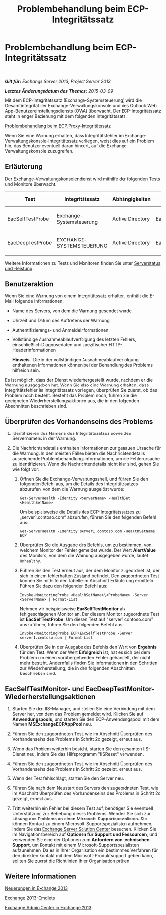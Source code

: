 ﻿---
title: Problembehandlung beim ECP-Integritätssatz
TOCTitle: Problembehandlung beim ECP-Integritätssatz
ms:assetid: 0a1cfcd5-585c-4a0a-9d3c-28dc49e16a6c
ms:mtpsurl: https://technet.microsoft.com/de-de/library/ms.exch.scom.ecp(v=EXCHG.150)
ms:contentKeyID: 53181851
ms.date: 10/08/2015
mtps_version: v=EXCHG.150
ms.translationtype: HT
---

# Problembehandlung beim ECP-Integritätssatz

 

_**Gilt für:** Exchange Server 2013, Project Server 2013_

_**Letztes Änderungsdatum des Themas:** 2015-03-09_

Mit dem ECP-Integritätssatz (Exchange-Systemsteuerung) wird die Gesamtintegrität der Exchange-Verwaltungskonsole und des Outlook Web App-Benutzereinstellungsdiensts (OWA) überwacht. Der ECP-Integritätssatz steht in enger Beziehung mit dem folgenden Integritätssatz:

[Problembehandlung beim ECP.Proxy-Integritätssatz](troubleshooting-ecp-proxy-health-set.md)

Wenn Sie eine Warnung erhalten, dass Integritätsfehler im Exchange-Verwaltungskonsole-Integritätssatz vorliegen, weist dies auf ein Problem hin, das Benutzer eventuell daran hindert, auf die Exchange-Verwaltungskonsole zuzugreifen.

## Erläuterung

Der Exchange-Verwaltungskonsolendienst wird mithilfe der folgenden Tests und Monitore überwacht.


<table>
<colgroup>
<col style="width: 25%" />
<col style="width: 25%" />
<col style="width: 25%" />
<col style="width: 25%" />
</colgroup>
<thead>
<tr class="header">
<th>Test</th>
<th>Integritätssatz</th>
<th>Abhängigkeiten</th>
<th>Zugehörige Monitore</th>
</tr>
</thead>
<tbody>
<tr class="odd">
<td><p>EacSelfTestProbe</p></td>
<td><p>Exchange-Systemsteuerung</p></td>
<td><p>Active Directory</p></td>
<td><p>EacSelfTestMonitor</p></td>
</tr>
<tr class="even">
<td><p>EacDeepTestProbe</p></td>
<td><p>EXCHANGE-SYSTEMSTEUERUNG</p></td>
<td><p>Active Directory</p></td>
<td><p>EacDeepTestMonitor</p></td>
</tr>
</tbody>
</table>


Weitere Informationen zu Tests und Monitoren finden Sie unter [Serverstatus und -leistung](https://technet.microsoft.com/de-de/library/jj150551\(v=exchg.150\)).

## Benutzeraktion

Wenn Sie eine Warnung von einem Integritätssatz erhalten, enthält die E-Mail folgende Informationen:

  - Name des Servers, von dem die Warnung gesendet wurde

  - Uhrzeit und Datum des Auftretens der Warnung

  - Authentifizierungs- und Anmeldeinformationen

  - Vollständige Ausnahmeablaufverfolgung des letzten Fehlers, einschließlich Diagnosedaten und spezifischer HTTP-Headerinformationen
    
    **Hinweis**   Die in der vollständigen Ausnahmeablaufverfolgung enthaltenen Informationen können bei der Behandlung des Problems hilfreich sein.

Es ist möglich, dass der Dienst wiederhergestellt wurde, nachdem er die Warnung ausgegeben hat. Wenn Sie also eine Warnung erhalten, dass Integritätsfehler im Integritätssatz vorliegen, überprüfen Sie zuerst, ob das Problem noch besteht. Besteht das Problem noch, führen Sie die geeigneten Wiederherstellungsaktionen aus, die in den folgenden Abschnitten beschrieben sind.

## Überprüfen des Vorhandenseins des Problems

1.  Identifizieren des Namens des Integritätssatzes sowie des Servernamens in der Warnung.

2.  Die Nachrichtendetails enthalten Informationen zur genauen Ursache für die Warnung. In den meisten Fällen bieten die Nachrichtendetails ausreichende Problembehandlungsinformationen, um die Fehlerursache zu identifizieren. Wenn die Nachrichtendetails nicht klar sind, gehen Sie wie folgt vor:
    
    1.  Öffnen Sie die Exchange-Verwaltungsshell, und führen Sie den folgenden Befehl aus, um die Details des Integritätssatzes abzurufen, von dem die Warnung ausgelöst wurde:
        
            Get-ServerHealth -Identity <ServerName> -HealthSet <HealthSetName>
        
        Um beispielsweise die Details des ECP-Integritätssatzes zu „server1.contoso.com“ abzurufen, führen Sie den folgenden Befehl aus:
        
            Get-ServerHealth -Identity server1.contoso.com -HealthSetName ECP
    
    2.  Überprüfen Sie die Ausgabe des Befehls, um zu bestimmen, von welchem Monitor der Fehler gemeldet wurde. Der Wert **AlertValue** des Monitors, von dem die Warnung ausgegeben wurde, lautet `Unhealthy`.
    
    3.  Führen Sie den Test erneut aus, der dem Monitor zugeordnet ist, der sich in einem fehlerhaften Zustand befindet. Den zugeordneten Test können Sie mithilfe der Tabelle im Abschnitt Erläuterung ermitteln. Führen Sie dazu den folgenden Befehl aus:
        
            Invoke-MonitoringProbe <HealthSetName>\<ProbeName> -Server <ServerName> | Format-List
        
        Nehmen wir beispielsweise **EacSelfTestMonitor** als fehlgeschlagenen Monitor an. Der diesem Monitor zugeordnete Test ist **EacSelfTestProbe**. Um diesen Test auf "server1.contoso.com" auszuführen, führen Sie den folgenden Befehl aus:
        
            Invoke-MonitoringProbe ECP\EacSelfTestProbe -Server server1.contoso.com | Format-List
    
    4.  Überprüfen Sie in der Ausgabe des Befehls den Wert von **Ergebnis** für den Test. Wenn der Wert **Erfolgreich** ist, hat es sich bei dem Problem um einen vorübergehenden Fehler gehandelt, der nicht mehr besteht. Andernfalls finden Sie Informationen in den Schritten zur Wiederherstellung, die in den folgenden Abschnitten beschrieben sind.

## EacSelfTestMonitor- und EacDeepTestMonitor-Wiederherstellungsaktionen

1.  Starten Sie den IIS-Manager, und stellen Sie eine Verbindung mit dem Server her, von dem das Problem gemeldet wird. Klicken Sie auf **Anwendungspools**, und starten Sie den ECP-Anwendungspool mit dem Namen **MSExchangeECPAppPool** neu.

2.  Führen Sie den zugeordneten Test, wie im Abschnitt Überprüfen des Vorhandenseins des Problems in Schritt 2c gezeigt, erneut aus.

3.  Wenn das Problem weiterhin besteht, starten Sie den gesamten IIS-Dienst neu, indem Sie das Hilfsprogramm "IISReset" verwenden.

4.  Führen Sie den zugeordneten Test, wie im Abschnitt Überprüfen des Vorhandenseins des Problems in Schritt 2c gezeigt, erneut aus.

5.  Wenn der Test fehlschlägt, starten Sie den Server neu.

6.  Führen Sie nach dem Neustart des Servers den zugeordneten Test, wie im Abschnitt Überprüfen des Vorhandenseins des Problems in Schritt 2c gezeigt, erneut aus.

7.  Tritt weiterhin ein Fehler bei diesem Test auf, benötigen Sie eventuell Unterstützung zur Behebung dieses Problems. Wenden Sie sich zur Lösung des Problems an einen Microsoft-Supportspezialisten. Sie können Kontakt zu einem Microsoft-Supportspezialisten aufnehmen, indem Sie das [Exchange Server Solution Center](http://go.microsoft.com/fwlink/p/?linkid=180809) besuchen. Klicken Sie im Navigationsbereich auf **Optionen für Support und Ressourcen**, und verwenden Sie eine der Optionen zum **Anfordern von technischen Support**, um Kontakt mit einem Microsoft-Supportspezialisten aufzunehmen. Da es in Ihrer Organisation ein bestimmtes Verfahren für den direkten Kontakt mit dem Microsoft-Produktsupport geben kann, sollten Sie zuerst die Richtlinien Ihrer Organisation prüfen.

## Weitere Informationen

[Neuerungen in Exchange 2013](https://technet.microsoft.com/de-de/library/jj150540\(v=exchg.150\))

[Exchange 2013-Cmdlets](https://technet.microsoft.com/de-de/library/bb124413\(v=exchg.150\))

[Exchange Admin Center in Exchange 2013](https://technet.microsoft.com/de-de/library/jj150562\(v=exchg.150\))

